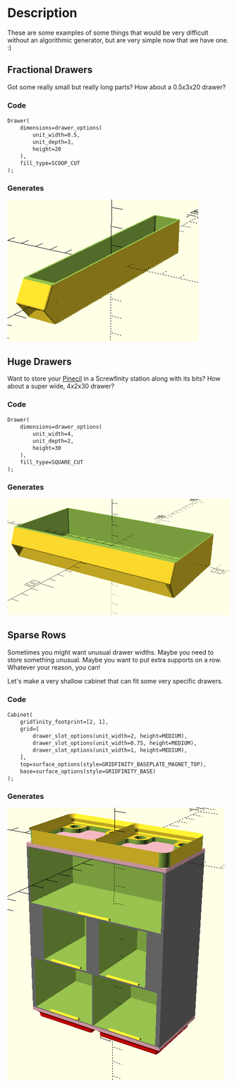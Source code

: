 # Description

These are some examples of
some things that would be very difficult
without an algorithmic generator,
but are very simple now that we have one. :)

## Fractional Drawers

Got some really small but really long parts?
How about a 0.5x3x20 drawer?

### Code

```openscad
Drawer(
    dimensions=drawer_options(
        unit_width=0.5,
        unit_depth=3,
        height=20
    ),
    fill_type=SCOOP_CUT
);
```

### Generates

![](./images/drawer_scoop_0.5x3x20.png)

## Huge Drawers

Want to store your
[Pinecil](https://pine64.com/product/pinecil-smart-mini-portable-soldering-iron/)
in a Screwfinity station
along with its bits?
How about a super wide, 4x2x30 drawer?

### Code

```openscad
Drawer(
    dimensions=drawer_options(
        unit_width=4,
        unit_depth=2,
        height=30
    ),
    fill_type=SQUARE_CUT
);
```

### Generates

![](./images/drawer_square_4x2x30.png)

## Sparse Rows

Sometimes you might want unusual drawer widths.
Maybe you need to store something unusual.
Maybe you want to put extra supports on a row.
Whatever your reason, you can!

Let's make a very shallow cabinet
that can fit some very specific drawers.

### Code

```openscad
Cabinet(
    gridfinity_footprint=[2, 1],
    grid=[
        drawer_slot_options(unit_width=2, height=MEDIUM),
        drawer_slot_options(unit_width=0.75, height=MEDIUM),
        drawer_slot_options(unit_width=1, height=MEDIUM),
    ],
    top=surface_options(style=GRIDFINITY_BASEPLATE_MAGNET_TOP),
    base=surface_options(style=GRIDFINITY_BASE)
);
```

### Generates

![](./images/cabinet_2x1x3_2-0.75-1.png)
